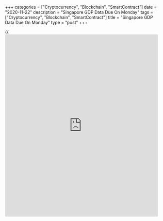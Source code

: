 +++
categories = ["Cryptocurrency", "Blockchain", "SmartContract"]
date = "2020-11-22"
description = "Singapore GDP Data Due On Monday"
tags = ["Cryptocurrency", "Blockchain", "SmartContract"]
title = "Singapore GDP Data Due On Monday"
type = "post"
+++

{{<iframe id="large-banner" src="https://www.bounty.group/#slide=10.0" width="100%" height="600" scrolling="no" style="border: 0px solid rgb(216, 221, 230); border-radius: 3px;">}}

Singapore will on Monday release final Q3 numbers for gross domestic
product, highlighting a busy day for Asia-Pacific economic activity. GDP
is expected to add 7.9 percent on quarter and fall 5.4 percent on year
after sinking 13.2 percent on quarter and 13.3 percent on year in the
three months prior.

Singapore also will see October numbers for consumer prices; in
September, overall inflation was up 0.3 percent on month and flat on
year, while core CPI was down an annual 0.1 percent.

Taiwan will release October figures for retail sales, industrial
production, unemployment and consumer confidence.

In September, retail sales were up 2.88 percent on year, while
industrial production climbed 10.73 percent on year and the jobless rate
was 3.78 percent. The consumer confidence index score was 71.60.

Thailand will see October numbers for imports, exports and trade
balance. Imports are expected to sink 13.52 percent on year after losing
9.08 percent in September. Exports are called lower by an annual 6.25
percent after dipping 3.86 percent in the previous month. The trade
surplus is pegged at $1.87 billion, down from $2.23 billion a month
earlier.

New Zealand will provide Q3 data for retail sales; in the previous three
months, sales were down 14.6 percent on quarter and 14.2 percent on
year.

Australia will see flash November results for the manufacturing,
services and composite PMIs from Markit; in October, their scores were
54.2, 53.7 and 53.5, respectively.

Finally, the [markets][1] in Japan are closed on Monday in observance of
Labor Thanksgiving Day and will reopen on Tuesday.

For comments and feedback [contact](https://www.playgroundfx.com/contact/): editorial@rtt[news](https://www.letsplayfx.com/blog/forex-news-website/).com

[Economic News][2]

 **What parts of the world are seeing the best (and worst) economic
performances lately? Click[here][3] to check out our [Econ Scorecard][3]
and find out! See up-to-the-moment [ranking](https://www.playgroundfx.com/blog/crypto-exchange-ranking/)s for the best and worst
performers in [GDP][4], [unemployment rate][5], [inflation][6] and much
more.**

   1. www.rtt[news](https://www.letsplayfx.com/blog/forex-news-website/).com/Content/Markets.aspx
   2. www.rtt[news](https://www.letsplayfx.com/blog/forex-news-website/).com/Content/EconomicNews.aspx
   3. www.rtt[news](https://www.letsplayfx.com/blog/forex-news-website/).com/economic-scorecard/world-rank/industrial-production/highest-performance.aspx
   4. www.rtt[news](https://www.letsplayfx.com/blog/forex-news-website/).com/economic-scorecard/world-rank/GDP/highest-performance.aspx
   5. www.rtt[news](https://www.letsplayfx.com/blog/forex-news-website/).com/economic-scorecard/world-rank/unemployment-rate/lowest-performance.aspx
   6. www.rtt[news](https://www.letsplayfx.com/blog/forex-news-website/).com/economic-scorecard/world-rank/CPI/highest-performance.aspx